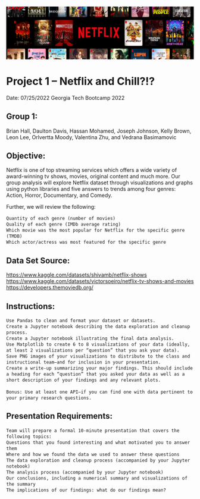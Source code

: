 ![](https://github.com/VedranaGATech/Project_1_Neflix_and_Chill/blob/main/images/netflix_main.png)

# Project 1 – Netflix and Chill?!?  

Date: 07/25/2022 
Georgia Tech Bootcamp 2022   

## Group 1:   
 
Brian Hall, Daulton Davis, Hassan Mohamed, Joseph Johnson, Kelly Brown, Leon Lee, Orlvertta Moody, Valentina Zhu, and Vedrana Basimamovic 
  
## Objective:   

Netflix is one of top streaming services which offers a wide variety of award-winning tv shows, movies, original content and much more. Our group analysis will explore Netflix dataset through visualizations and graphs using python libraries and five answers to trends among four genres:  Action, Horror, Documentary, and Comedy.   

 Further, we will review the following:  

    Quantity of each genre (number of movies)  
    Quality of each genre (IMDb average rating)  
    Which movie was the most popular for Netflix for the specific genre (TMDB)  
    Which actor/actress was most featured for the specific genre   

 
## Data Set Source: 

https://www.kaggle.com/datasets/shivamb/netflix-shows  
https://www.kaggle.com/datasets/victorsoeiro/netflix-tv-shows-and-movies
https://developers.themoviedb.org/  

 
## Instructions: 

    Use Pandas to clean and format your dataset or datasets. 
    Create a Jupyter notebook describing the data exploration and cleanup process. 
    Create a Jupyter notebook illustrating the final data analysis. 
    Use Matplotlib to create 6 to 8 visualizations of your data (ideally, at least 2 visualizations per “question” that you ask your data). 
    Save PNG images of your visualizations to distribute to the class and instructional team—and for inclusion in your presentation. 
    Create a write-up summarizing your major findings. This should include a heading for each “question” that you asked your data as well as a short description of your findings and any relevant plots. 
    
    Bonus: Use at least one API—if you can find one with data pertinent to your primary research questions. 
    
 ## Presentation Requirements: 
    
    Team will prepare a formal 10-minute presentation that covers the following topics: 
    Questions that you found interesting and what motivated you to answer them 
    Where and how we found the data we used to answer these questions 
    The data exploration and cleanup process (accompanied by your Jupyter notebook) 
    The analysis process (accompanied by your Jupyter notebook) 
    Our conclusions, including a numerical summary and visualizations of the summary 
    The implications of our findings: what do our findings mean? 


 


